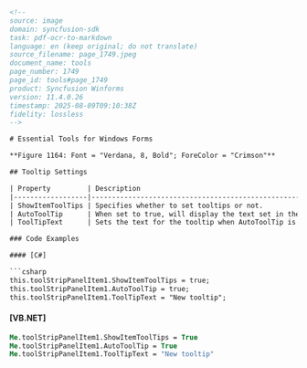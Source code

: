 ```html
<!-- 
source: image
domain: syncfusion-sdk
task: pdf-ocr-to-markdown
language: en (keep original; do not translate)
source_filename: page_1749.jpeg
document_name: tools
page_number: 1749
page_id: tools#page_1749
product: Syncfusion Winforms
version: 11.4.0.26
timestamp: 2025-08-09T09:10:38Z
fidelity: lossless
-->

# Essential Tools for Windows Forms

**Figure 1164: Font = "Verdana, 8, Bold"; ForeColor = "Crimson"**

## Tooltip Settings

| Property         | Description                                                                                                                                                                           |
|------------------|---------------------------------------------------------------------------------------------------------------------------------------------------------------------------------------|
| ShowItemToolTips | Specifies whether to set tooltips or not.                                                                                                                                           |
| AutoToolTip      | When set to true, will display the text set in the Text property as the item's tooltip.<br>When set to false, will display the text set in the ToolTipText property.                          |
| ToolTipText      | Sets the text for the tooltip when AutoToolTip is set to false.                                                                                                                       |

### Code Examples

#### [C#]

```csharp
this.toolStripPanelItem1.ShowItemToolTips = true;
this.toolStripPanelItem1.AutoToolTip = true;
this.toolStripPanelItem1.ToolTipText = "New tooltip";
```

#### [VB.NET]

```vb
Me.toolStripPanelItem1.ShowItemToolTips = True
Me.toolStripPanelItem1.AutoToolTip = True
Me.toolStripPanelItem1.ToolTipText = "New tooltip"
```

<!-- tags: [WinForms, tooltips, Syncfusion, text properties] keywords: [ShowItemToolTips, AutoToolTip, ToolTipText, control settings, font, forecolor] -->
```